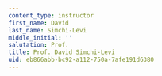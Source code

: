 ```yaml
---
content_type: instructor
first_name: David
last_name: Simchi-Levi
middle_initial: ''
salutation: Prof.
title: Prof. David Simchi-Levi
uid: eb866abb-bc92-a112-750a-7afe191d6380
---
```


